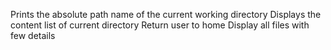 Prints the absolute path name of the current working directory
Displays the content list of current directory
Return user to home
Display all files with few details
